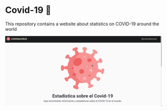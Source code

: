 # Covid-19 :pill:
This repository contains a website about statistics on COVID-19 around the world


![imgPage](img/covid.gif)